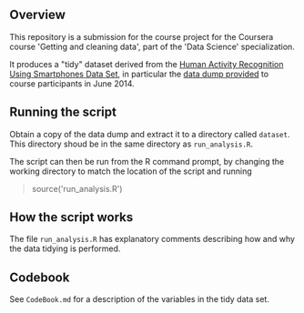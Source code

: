 ## Overview

This repository is a submission for the course project for the
Coursera course 'Getting and cleaning data', part of the 'Data
Science' specialization.

It produces a "tidy" dataset derived from the
[Human Activity Recognition Using Smartphones Data Set](http://archive.ics.uci.edu/ml/datasets/Human+Activity+Recognition+Using+Smartphones),
in particular the
[data dump provided](https://d396qusza40orc.cloudfront.net/getdata%2Fprojectfiles%2FUCI%20HAR%20Dataset.zip)
to course participants in June 2014.

## Running the script

Obtain a copy of the data dump and extract it to a directory called
`dataset`. This directory shoud be in the same directory as
`run_analysis.R`.

The script can then be run from the R command prompt, by changing the
working directory to match the location of the script and running

   > source('run_analysis.R')

## How the script works

The file `run_analysis.R` has explanatory comments describing how and
why the data tidying is performed.

## Codebook

See `CodeBook.md` for a description of the variables in the tidy data
set.

